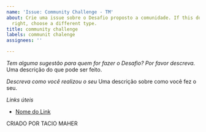 ```yaml
---
name: 'Issue: Community Challenge - TM'
about: Crie uma issue sobre o Desafio proposto a comunidade. If this doesn't look
  right, choose a different type.
title: community challenge
labels: communit chalenge
assignees: ''

---
```


*Tem alguma sugestão para quem for fazer o Desafio? Por favor descreva.*
Uma descrição do que pode ser feito. 

*Descreva como você realizou o seu*
Uma descrição sobre como você fez o seu.

*Links úteis*
- [Nome do Link](URL)

CRIADO POR TACIO MAHER

